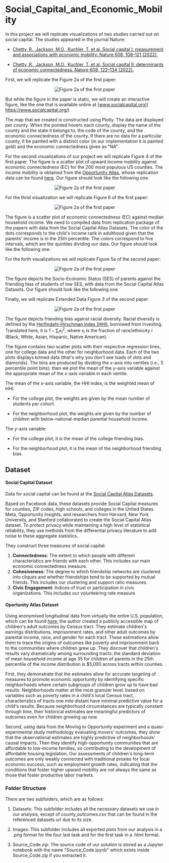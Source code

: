 # Social_Capital_and_Economic_Mobility
In this project we will replicate visualizations of two studies carried out on social capital. The studies appeared in the journal Nature:

*  [Chetty, R., Jackson, M.O., Kuchler, T. et al. Social capital I: measurement and associations with economic mobility. Nature 608, 108–121 (2022).](https://doi.org/10.1038/s41586-022-04996-4)

* [Chetty, R., Jackson, M.O., Kuchler, T. et al. Social capital II: determinants of economic connectedness. Nature 608, 122–134 (2022).](https://doi.org/10.1038/s41586-022-04997-3)

First, we will replicate the Figure 2a of the first paper:

<p align="center">
  <img src="https://github.com/user-attachments/assets/7a17f0b1-5e71-486a-aca7-690ba66c2c4e" alt="Figure 2a of the first paper">
</p>

But while the figure in the paper is static, we will create an interactive figure, like the one that is available online at [www.socialcapital.org]( https://www.socialcapital.org/)

The map that we created is constructed using Plotly. The data are displayed per county. When the pointed hovers each county, display the name of the county and the state it belongs to, the code of the county, and the economic connectedness of the county. If there are no data for a particular county, it be painted with a distinct color (in our implementation it is painted gold) and the economic connectedness given as "NA".

For the second visualizations of our project we will replicate Figure 4 of the first paper.
The figure is a scatter plot of upward income mobility against economic connectedness (EC) for the 200 most populous US counties. The income mobility is obtained from the [Opportunity Atlas](https://www.nber.org/papers/w25147), whose replication data can be found [here](https://dataverse.harvard.edu/dataset.xhtml?persistentId=doi:10.7910/DVN/NKCQM1). Our figure should look like the following one.

<p align="center">
  <img src="https://github.com/user-attachments/assets/213caa8d-5719-4b47-a3e7-31df8b47d1e0" alt="Figure 2a of the first paper">
</p>

For the thrid visualization we will replicate Figure 6 of the first paper:

<p align="center">
  <img src="https://github.com/user-attachments/assets/1676991d-983d-4733-9dea-e68dc24901f6" alt="Figure 2a of the first paper">
</p>

The figure is a scatter plot of economic connectedness (EC) against median household income. We need to compiled data from replication package of the papers with data from the Social Capital Atlas Datasets. The color of the dots corresponds to the child's income rank in adulthood given that the parents' income is in the 25th percentile. The colors correspond to five intervals, which are the quintiles dividing our data. Our figure should look like the following one.

For the forth visualizations we will replicate Figure 5a of the second paper:

<p align="center">
  <img src="https://github.com/user-attachments/assets/f9f1d917-78d5-4a10-af41-96dcdc0d9e12" alt="Figure 2a of the first paper">
</p>

The figure depicts the Socio-Economic Status (SES) of parents against the friending bias of students of low SES, with data from the Social Capital Atlas Datasets. Our figure should look like the following one.

Finally, we will replicate Extended Data Figure 3 of the second paper

<p align="center">
  <img src="https://github.com/user-attachments/assets/98194037-0cbe-4c98-9505-f2bbeda5ad2a" alt="Figure 2a of the first paper">
</p>

The figure depicts friending bias against racial diversity. Racial diversity is defined by the [Herfindahl-Hirschman Index (HHI)](https://en.wikipedia.org/wiki/Herfindahl%E2%80%93Hirschman_index), borrowed from investing. Translated here, it is $1 - \sum_{i}{s_i}^2$, where $s_i$ is the fraction of race/ethnicity $i$ (Black, White, Asian, Hispanic, Native American).

The figure contains two scatter plots with their respective regression lines, one for college data and the other for neighborhood data. Each of the two plots displays binned data (that's why you don't see loads of dots and diamonds). The bins are produced by dividing the $x$-axis into ventiles (i.e., 5 percentile point bins); then we plot the mean of the $y$-axis variable against the appropriate mean of the $x$-axis variable in each ventile. 

The mean of the $x$-axis variable, the HHI index, is the weighted mean of HHI:

* For the college plot, the weights are given by the mean number of students per cohort.

* For the neighborhood plot, the weights are given by the number of children with below-national-median parental household income.

The $y$-axis variable:

* For the college plot, it is the mean of the college friending bias.

* For the neighborhood plot, it is the mean of the neighborhood friending bias.


## Dataset

#### Social Capital Dataset
Data for social capital can be found at the [Social Capital Atlas Datasets](https://data.humdata.org/dataset/social-capital-atlas).

Based on Facebook data, these datasets provide Social Capital measures for counties, ZIP codes, high schools, and colleges in the United States. Meta, Opportunity Insights, and researchers from Harvard, New York University, and Stanford collaborated to create the Social Capital Atlas dataset. To protect privacy while maintaining a high level of statistical reliability, they use methods from the differential privacy literature to add noise to these aggregate statistics.

They construct three measures of social capital:

1. **Connectedness**: The extent to which people with different characteristics are friends with each other. This includes our main economic connectedness measure.
2. **Cohesiveness**: The degree to which friendship networks are clustered into cliques and whether friendships tend to be supported by mutual friends. This includes our clustering and support ratio measures.
3. **Civic Engagement**: Indices of trust or participation in civic organizations. This includes our volunteering rate measure.

#### Oportunity Atlas Dataset
Using anonymised longitudinal data from virtually the entire U.S. population, which can be found [here](https://dataverse.harvard.edu/dataset.xhtml?persistentId=doi:10.7910/DVN/NKCQM1), the author created a publicly accessible map of children's adult outcomes by Census tract. They estimate children's earnings distributions, imprisonment rates, and other adult outcomes by parental income, race, and gender for each tract. These estimations allow them to trace the origins of outcomes like poverty and imprisonment back to the communities where children grew up. They discover that children's results vary dramatically among surrounding tracts: the standard deviation of mean household income at age 35 for children of parents in the 25th percentile of the income distribution is $5,000 across tracts within counties.

First, they demonstrate that the estimates allow for accurate targeting of measures to promote economic opportunity by identifying specific neighborhoods where certain subgroups of children grow up to have bad results. Neighborhoods matter at the most granular level: based on variables such as poverty rates in a child's local Census tract, characteristics of tracts one mile distant have minimal predictive value for a child's results. Because neighborhood circumstances are typically constant through time, their historical estimates are meaningful predictors of outcomes even for children growing up now.

Second, using data from the Moving to Opportunity experiment and a quasi-experimental study methodology evaluating movers' outcomes, they show that the observational estimates are highly predictive of neighborhoods' causal impacts. Then they identify high-opportunity communities that are affordable to low-income families, so contributing to the development of affordable housing legislation. Our assessments of children's long-term outcomes are only weakly connected with traditional proxies for local economic success, such as employment growth rates, indicating that the conditions that foster higher upward mobility are not always the same as those that foster productive labor markets.

### Folder Structure
There are two subfolders, which are as follows:

1. Datasets: This subfolder includes all the necessary datasets we use in our analysis, except of county_outcomes.csv that can be found in the referenced datasets url due to its size.

2. Images: This subfolder includes all exported plots from our analysis in a .png format for the four last task and for the first task in a .html format. 

3. Source_Code.zip: The source code of our solution is stored as a Jupyter notebook with the name "Source_Code.ipynb" which exists inside Source_Code.zip if you extracted it.
